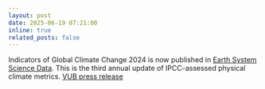 ```yaml
---
layout: post
date: 2025-06-19 07:21:00
inline: true
related_posts: false
---
```


Indicators of Global Climate Change 2024 is now published in [Earth System Science Data](https://essd.copernicus.org/articles/17/2641/2025/). This is the third annual update of IPCC-assessed physical climate metrics. [VUB press release](https://press.vub.ac.be/carbon-budget-for-15c-may-be-exhausted-in-three-years-warn-scientists)